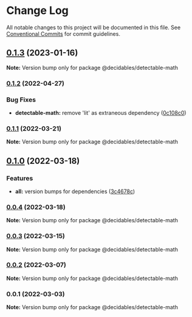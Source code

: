 # Change Log

All notable changes to this project will be documented in this file.
See [Conventional Commits](https://conventionalcommits.org) for commit guidelines.

## [0.1.3](https://github.com/decidables/decidables/compare/@decidables/detectable-math@0.1.2...@decidables/detectable-math@0.1.3) (2023-01-16)

**Note:** Version bump only for package @decidables/detectable-math





### [0.1.2](https://github.com/decidables/decidables/compare/@decidables/detectable-math@0.1.1...@decidables/detectable-math@0.1.2) (2022-04-27)


### Bug Fixes

* **detectable-math:** remove 'lit' as extraneous dependency ([0c108c0](https://github.com/decidables/decidables/commit/0c108c00ef5f0e2dea7cf6d70eb52ae3587c616b))



### [0.1.1](https://github.com/decidables/decidables/compare/@decidables/detectable-math@0.1.0...@decidables/detectable-math@0.1.1) (2022-03-21)

**Note:** Version bump only for package @decidables/detectable-math





## [0.1.0](https://github.com/decidables/decidables/compare/@decidables/detectable-math@0.0.4...@decidables/detectable-math@0.1.0) (2022-03-18)


### Features

* **all:** version bumps for dependencies ([3c4678c](https://github.com/decidables/decidables/commit/3c4678cb8753cac592feeaa646dd57b7ec622536))



### [0.0.4](https://github.com/decidables/decidables/compare/@decidables/detectable-math@0.0.3...@decidables/detectable-math@0.0.4) (2022-03-18)

**Note:** Version bump only for package @decidables/detectable-math





### [0.0.3](https://github.com/decidables/decidables/compare/@decidables/detectable-math@0.0.2...@decidables/detectable-math@0.0.3) (2022-03-15)

**Note:** Version bump only for package @decidables/detectable-math





### [0.0.2](https://github.com/decidables/decidables/compare/@decidables/detectable-math@0.0.1...@decidables/detectable-math@0.0.2) (2022-03-07)

**Note:** Version bump only for package @decidables/detectable-math





### 0.0.1 (2022-03-03)

**Note:** Version bump only for package @decidables/detectable-math
